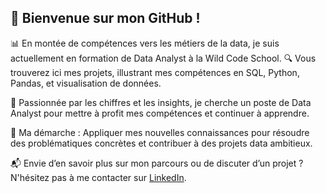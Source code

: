 ## 👋 Bienvenue sur mon GitHub !

📊 En montée de compétences vers les métiers de la data, je suis actuellement en formation de Data Analyst à la Wild Code School.
🔍 Vous trouverez ici mes projets, illustrant mes compétences en SQL, Python, Pandas, et visualisation de données.

🚀 Passionnée par les chiffres et les insights, je cherche un poste de Data Analyst pour mettre à profit mes compétences et continuer à apprendre.

🌟 Ma démarche : Appliquer mes nouvelles connaissances pour résoudre des problématiques concrètes et contribuer à des projets data ambitieux.

📬 Envie d’en savoir plus sur mon parcours ou de discuter d’un projet ? N'hésitez pas à me contacter sur [LinkedIn](https://www.linkedin.com/in/zs%C3%A9no-fouopa-17708576/). 

<!--
**zsenof/zsenoF** is a ✨ _special_ ✨ repository because its `README.md` (this file) appears on your GitHub profile.

Here are some ideas to get you started:

- 🔭 I’m currently working on ...
- 🌱 I’m currently learning ...
- 👯 I’m looking to collaborate on ...
- 🤔 I’m looking for help with ...
- 💬 Ask me about ...
- 📫 How to reach me: ...
- 😄 Pronouns: ...
- ⚡ Fun fact: ...
-->
